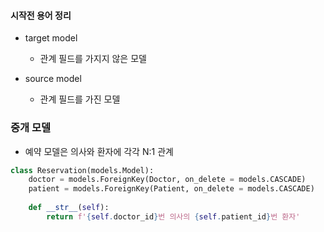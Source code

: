 #### 시작전 용어 정리
- target model
    - 관계 필드를 가지지 않은 모델
    
- source model
    - 관계 필드를 가진 모델
    

### 중개 모델
- 예약 모델은 의사와 환자에 각각 N:1 관계

```python
class Reservation(models.Model):
    doctor = models.ForeignKey(Doctor, on_delete = models.CASCADE)
    patient = models.ForeignKey(Patient, on_delete = models.CASCADE)
    
    def __str__(self):
        return f'{self.doctor_id}번 의사의 {self.patient_id}번 환자'
```
